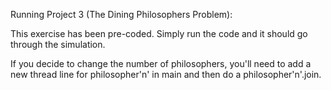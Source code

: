 Running Project 3 (The Dining Philosophers Problem):

This exercise has been pre-coded. Simply run the code and it should 
go through the simulation. 

If you decide to change the number of philosophers, you'll need to add 
a new thread line for philosopher'n' in main and 
then do a philosopher'n'.join.